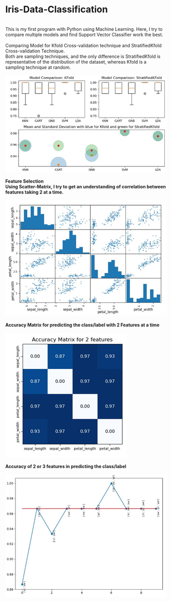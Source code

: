 # Iris-Data-Classification
<br> This is my first program with Python using Machine Learning. Here, I try to compare multiple models and find Support Vector Classifier work the best.
<br>
<br>Comparing Model for Kfold Cross-validation technique and StratifiedKfold Cross-validation Technique.
<br>Both are sampling techniques, and the only difference is StratifiedKfold is representative of the distribution of the dataset, whereas Kfold is a sampling technique at random.
<br>
<br><img src = 'result/image1.jpg'>
<br>
<br><b> Feature Selection
<br>Using Scatter-Matrix, I try to get an understanding of correlation between features taking 2 at a time.
<br>
<br><img src = 'result/scattermatrix.jpg'>
<br>
<br>Accuracy Matrix for predicting the class/label with 2 Features at a time 
<br>
<br><img src = 'result/image2.jpg'>
<br>
<br>Accuracy of 2 or 3 features in predicting the class/label
<br>
<br><img src = 'result/image3.jpg'>
<br>
<br>
